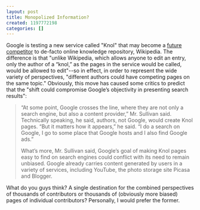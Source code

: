 ```yaml
---
layout: post
title: Monopolized Information?
created: 1197772198
categories: []
---
```

Google is testing a new service called "Knol" that may become a <a href="http://www.nytimes.com/2007/12/15/technology/15web.html" rel="external">future competitor</a> to de-facto online knowledge repository, Wikipedia. The difference is that "unlike Wikipedia, which allows anyone to edit an entry, only the author of a “knol,” as the pages in the service would be called, would be allowed to edit"--so in effect, in order to represent the wide variety of perspectives, "different authors could have competing pages on the same topic." Obviously, this move has caused some critics to predict that the "shift could compromise Google’s objectivity in presenting search results":
<blockquote>“At some point, Google crosses the line, where they are not only a search engine, but also a content provider,” Mr. Sullivan said. Technically speaking, he said, authors, not Google, would create Knol pages. “But it matters how it appears,” he said. “I do a search on Google, I go to some place that Google hosts and I also find Google ads.”

What’s more, Mr. Sullivan said, Google’s goal of making Knol pages easy to find on search engines could conflict with its need to remain unbiased. Google already carries content generated by users in a variety of services, including YouTube, the photo storage site Picasa and Blogger.</blockquote>
What do you guys think? A single destination for the combined perspectives of thousands of contributors or thousands of (obviously more biased) pages of individual contributors? Personally, I would prefer the former.
